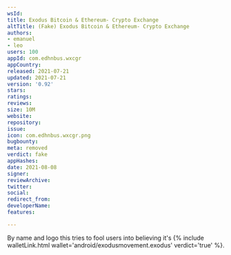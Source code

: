 ```yaml
---
wsId: 
title: Exodus Bitcoin & Ethereum- Crypto Exchange
altTitle: (Fake) Exodus Bitcoin & Ethereum- Crypto Exchange
authors:
- emanuel
- leo
users: 100
appId: com.edhnbus.wxcgr
appCountry: 
released: 2021-07-21
updated: 2021-07-21
version: '0.92'
stars: 
ratings: 
reviews: 
size: 10M
website: 
repository: 
issue: 
icon: com.edhnbus.wxcgr.png
bugbounty: 
meta: removed
verdict: fake
appHashes: 
date: 2021-08-08
signer: 
reviewArchive: 
twitter: 
social: 
redirect_from: 
developerName: 
features: 

---
```


By name and logo this tries to fool users into believing it's
{% include walletLink.html wallet='android/exodusmovement.exodus' verdict='true' %}.
